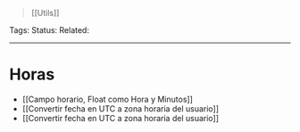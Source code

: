 > [[Utils]]

Tags: 
Status: 
Related: 

___

# Horas

- [[Campo horario, Float como Hora y Minutos]]
- [[Convertir fecha en UTC a zona horaria del usuario]]
- [[Convertir fecha en UTC a zona horaria del usuario]]